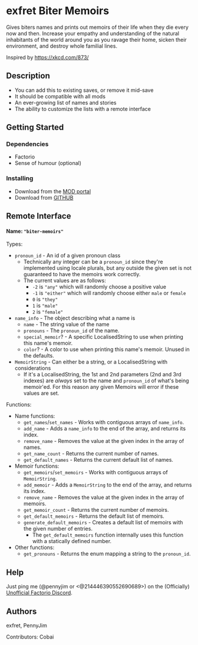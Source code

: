 # exfret Biter Memoirs

Gives biters names and prints out memoirs of their life when they die every now and then. Increase your empathy and understanding of the natural inhabitants of the world around you as you ravage their home, sicken their environment, and destroy whole familial lines.

Inspired by https://xkcd.com/873/

## Description

* You can add this to existing saves, or remove it mid-save
* It should be compatible with all mods
* An ever-growing list of names and stories
* The ability to customize the lists with a remote interface

## Getting Started

### Dependencies

* Factorio
* Sense of humour (optional)

### Installing

* Download from the [MOD portal](https://mods.factorio.com/mod/exfret_biter_memoirs)
* Download from [GITHUB](https://github.com/PennyJim/exfret_biter_memoirs)

## Remote Interface
#### Name: `"biter-memoirs"`
Types:
- `pronoun_id` - An id of a given pronoun class
	- Technically any integer can be a `pronoun_id` since they're implemented using locale plurals, but any outside the given set is not guaranteed to have the memoirs work correctly.
	- The current values are as follows:
		- `-2` is `"any"` which will randomly choose a positive value
		- `-1` is `"either"` which will randomly choose either `male` or `female`
		- `0` is `"they"`
		- `1` is `"male"`
		- `2` is `"female"`
- `name_info` - The object describing what a name is
	- `name` - The string value of the name
	- `pronouns` - The `pronoun_id` of the name.
	- `special_memoir`? - A specific LocalisedString to use when printing this name's memoir.
	- `color`? - A color to use when printing this name's memoir. Unused in the defaults.
- `MemoirString` - Can either be a string, or a LocalisedString with considerations
	- If it's a LocalisedString, the 1st and 2nd parameters (2nd and 3rd indexes) are *always* set to the name and `pronoun_id` of what's being memoir'ed. For this reason any given Memoirs will error if these values are set.

Functions:
- Name functions:
	- `get_names`/`set_names` - Works with contiguous arrays of `name_info`.
	- `add_name` - Adds a `name_info` to the end of the array, and returns its index.
	- `remove_name` - Removes the value at the given index in the array of names.
	- `get_name_count` - Returns the current number of names.
	- `get_default_names` - Returns the current default list of names.
- Memoir functions:
	- `get_memoirs`/`set_memoirs` - Works with contiguous arrays of `MemoirString`.
	- `add_memoir` - Adds a `MemoirString` to the end of the array, and returns its index.
	- `remove_name` - Removes the value at the given index in the array of memoirs.
	- `get_memoir_count` - Returns the current number of memoirs.
	- `get_default_memoirs` - Returns the default list of memoirs.
	- `generate_default_memoirs` - Creates a default list of memoirs with the given number of entries.
		- The `get_default_memoirs` function internally uses this function with a statically defined number.
- Other functions:
	- `get_pronouns` - Returns the enum mapping a string to the `pronoun_id`.

## Help

Just ping me (@pennyjim or <@214446390552690689>) on the (Officially) [Unofficial Factorio Discord](https://discord.gg/factorio).


## Authors

exfret, PennyJim

Contributors: Cobai